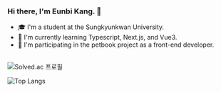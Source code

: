 ### Hi there, I'm Eunbi Kang. 👋 <br/> 
- 🎓 I'm a student at the Sungkyunkwan University.
- 🌱 I'm currently learning Typescript, Next.js, and Vue3.
- 🚀 I'm participating in the petbook project as a front-end developer.

<br/>

<div>
  <img src="http://mazassumnida.wtf/api/mini/generate_badge?boj=jenabill" alt="Solved.ac 프로필"/>
</div>

![Top Langs](https://github-readme-stats.vercel.app/api/top-langs?username=eunnbi&count_private=true&layout=compact&theme=dark&hide=C%2B%2B)

